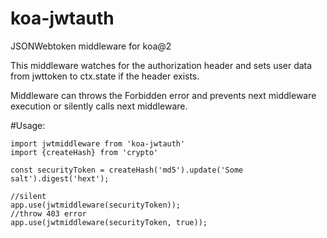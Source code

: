 # koa-jwtauth
JSONWebtoken middleware for koa@2

This middleware watches for the authorization header and sets user data from jwttoken to ctx.state if the header exists.

Middleware can throws the Forbidden error and prevents next middleware execution or silently calls next middleware.

#Usage:

    import jwtmiddleware from 'koa-jwtauth'
    import {createHash} from 'crypto'

    const securityToken = createHash('md5').update('Some salt').digest('hext');
    
    //silent
    app.use(jwtmiddleware(securityToken));
    //throw 403 error
    app.use(jwtmiddleware(securityToken, true));
      
